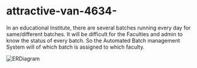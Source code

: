 # attractive-van-4634-

In an educational Institute, there are several batches running every day for
same/different batches. It will be difficult for the Faculties and admin to know the status
of every batch. So the Automated Batch management System will of which batch is
assigned to which faculty.

![ERDiagram](https://user-images.githubusercontent.com/112753940/229480831-23bfb302-92a3-4ed9-b42c-339cd6f69155.png)
